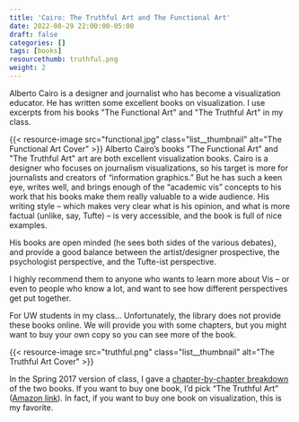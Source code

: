 ```yaml
---
title: 'Cairo: The Truthful Art and The Functional Art'
date: 2022-08-29 22:00:00-05:00
draft: false
categories: []
tags: [books]
resourcethumb: truthful.png
weight: 2
---
```


Alberto Cairo is a designer and journalist who has become a visualization educator. He has written some excellent books on visualization. I use excerpts from his books "The Functional Art" and "The Truthful Art" in my class.

<!--more-->

{{< resource-image src="functional.jpg" class="list__thumbnail" alt="The Functional Art Cover" >}}
Alberto Cairo’s books "The Functional Art" and "The Truthful Art" art are both excellent visualization books. Cairo is a designer who focuses on journalism visualizations, so his target is more for journalists and creators of “information graphics.” But he has such a keen eye, writes well, and brings enough of the “academic vis” concepts to his work that his books make them really valuable to a wide audience. His writing style – which makes very clear what is his opinion, and what is more factual (unlike, say, Tufte) – is very accessible, and the book is full of nice examples.

His books are open minded (he sees both sides of the various debates), and provide a good balance between the artist/designer prospective, the psychologist perspective, and the Tufte-ist perspective.

I highly recommend them to anyone who wants to learn more about Vis – or even to people who know a lot, and want to see how different perspectives get put together.

For UW students in my class... Unfortunately, the library does not provide these books online. We will provide you with some chapters, but you might want to buy your own copy so you can see more of the book.

{{< resource-image src="truthful.png" class="list__thumbnail" alt="The Truthful Art Cover" >}}

In the Spring 2017 version of class, I gave a [chapter-by-chapter breakdown](https://graphics.cs.wisc.edu/WP/vis17spring/2017/01/13/books-the-functional-art-and-the-truthful-art/) of the two books. If you want to buy one book, I’d pick “The Truthful Art” ([Amazon link](http://amzn.to/2wytayD)). In fact, if you want to buy one book on visualization, this is my favorite.
